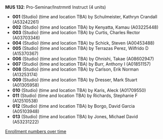 **MUS 132**: Pro-Seminar/Instrmntl Instruct (4 units)

- **001** (Studio) (time and location TBA) by Schulmeister, Kathryn Crandall (A53242261)
- **002** (Studio) (time and location TBA) by Kenyatta, Kamau (A03225448)
- **003** (Studio) (time and location TBA) by Curtis, Charles Rector (A03703346)
- **004** (Studio) (time and location TBA) by Schick, Steven (A00453488)
- **005** (Studio) (time and location TBA) by Terrazas Perez, Wilfrido D (A15370367)
- **006** (Studio) (time and location TBA) by Ohnishi, Takae (A08602947)
- **007** (Studio) (time and location TBA) by Burr, Anthony I (A01851157)
- **008** (Studio) (time and location TBA) by Carlson, Erik Norman (A13253174)
- **009** (Studio) (time and location TBA) by Dresser, Mark Stuart (A01305958)
- **010** (Studio) (time and location TBA) by Karis, Aleck (A01709550)
- **011** (Studio) (time and location TBA) by Richards, Stephanie F (A12510538)
- **012** (Studio) (time and location TBA) by Borgo, David Garcia (A05103948)
- **013** (Studio) (time and location TBA) by Jones, Michael David (A53231222)

[Enrollment numbers over time](./MUS132.tsv)

